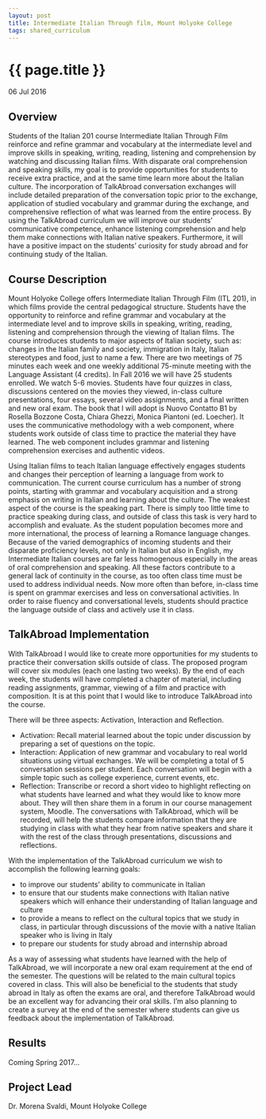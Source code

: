 ```yaml
---
layout: post
title: Intermediate Italian Through film, Mount Holyoke College
tags: shared_curriculum
---
```


# {{ page.title }}

06 Jul 2016

## Overview

Students of the Italian 201 course Intermediate Italian Through Film reinforce and refine grammar and vocabulary at the intermediate level and improve skills in speaking, writing, reading, listening and comprehension by watching and discussing Italian films. With disparate oral comprehension and speaking skills, my goal is to provide opportunities for students to receive extra practice, and at the same time learn more about the Italian culture. The incorporation of TalkAbroad conversation exchanges will include detailed preparation of the conversation topic prior to the exchange, application of studied vocabulary and grammar during the exchange, and comprehensive reflection of what was learned from the entire process. By using the TalkAbroad curriculum we will improve our students’ communicative competence, enhance listening comprehension and help them make connections with Italian native speakers. Furthermore, it will have a positive impact on the students’ curiosity for study abroad and for continuing study of the Italian.

## Course Description

Mount Holyoke College offers Intermediate Italian Through Film (ITL 201), in which films provide the central pedagogical structure. Students have the opportunity to reinforce and refine grammar and vocabulary at the intermediate level and to improve skills in speaking, writing, reading, listening and comprehension through the viewing of Italian films. The course introduces students to major aspects of Italian society, such as: changes in the Italian family and society, immigration in Italy, Italian stereotypes and food, just to name a few. There are two meetings of 75 minutes each week and one weekly additional 75-minute meeting with the Language Assistant (4 credits). In Fall 2016 we will have 25 students enrolled. We watch 5-6 movies. Students have four quizzes in class, discussions centered on the movies they viewed, in-class culture presentations, four essays, several video assignments, and a final written and new oral exam. The book that I will adopt is Nuovo Contatto B1 by Rosella Bozzone Costa, Chiara Ghezzi, Monica Piantoni (ed. Loecher). It uses the communicative methodology with a web component, where students work outside of class time to practice the material they have learned. The web component includes grammar and listening comprehension exercises and authentic videos.

Using Italian films to teach Italian language effectively engages students and changes their perception of learning a language from work to communication. The current course curriculum has a number of strong points, starting with grammar and vocabulary acquisition and a strong emphasis on writing in Italian and learning about the culture. The weakest aspect of the course is the speaking part. There is simply too little time to practice speaking during class, and outside of class this task is very hard to accomplish and evaluate. As the student population becomes more and more international, the process of learning a Romance language changes. Because of the varied demographics of incoming students and their disparate proficiency levels, not only in Italian but also in English, my Intermediate Italian courses are far less homogenous especially in the areas of oral comprehension and speaking. All these factors contribute to a general lack of continuity in the course, as too often class time must be used to address individual needs. Now more often than before, in-class time is spent on grammar exercises and less on conversational activities. In order to raise fluency and conversational levels, students should practice the language outside of class and actively use it in class.

## TalkAbroad Implementation

With TalkAbroad I would like to create more opportunities for my students to practice their conversation skills outside of class. The proposed program will cover six modules (each one lasting two weeks). By the end of each week, the students will have completed a chapter of material, including reading assignments, grammar, viewing of a film and practice with composition. It is at this point that I would like to introduce TalkAbroad into the course.

There will be three aspects: Activation, Interaction and Reflection.

* Activation: Recall material learned about the topic under discussion by preparing a set of questions on the topic.
* Interaction: Application of new grammar and vocabulary to real world situations using virtual exchanges. We will be completing a total of 5 conversation sessions per student. Each conversation will begin with a simple topic such as college experience, current events, etc.
* Reflection: Transcribe or record a short video to highlight reflecting on what students have learned and what they would like to know more about. They will then share them in a forum in our course management system, Moodle. The conversations with TalkAbroad, which will be recorded, will help the students compare information that they are studying in class with what they hear from native speakers and share it with the rest of the class through presentations, discussions and reflections.

With the implementation of the TalkAbroad curriculum we wish to accomplish the following learning goals:

* to improve our students’ ability to communicate in Italian
* to ensure that our students make connections with Italian native speakers which will enhance their understanding of Italian language and culture
* to provide a means to reflect on the cultural topics that we study in class, in particular through discussions of the movie with a native Italian speaker who is living in Italy
* to prepare our students for study abroad and internship abroad

As a way of assessing what students have learned with the help of TalkAbroad, we will incorporate a new oral exam requirement at the end of the semester. The questions will be related to the main cultural topics covered in class. This will also be beneficial to the students that study abroad in Italy as often the exams are oral, and therefore TalkAbroad would be an excellent way for advancing their oral skills. I’m also planning to create a survey at the end of the semester where students can give us feedback about the implementation of TalkAbroad.

## Results

Coming Spring 2017...

## Project Lead

Dr. Morena Svaldi, Mount Holyoke College